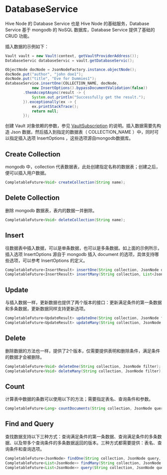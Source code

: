 # DatabaseService

Hive Node 的 Database Service 也是 Hive Node 的基础服务，Database Service 基于 mongodb 的 NoSQL 数据库，Database Service 提供了基础的 CRUD 功能。

插入数据的示例如下：

```java
Vault vault = new Vault(context, getVaultProviderAddress());
DatabaseServic databaseServic = vault.getDatabaseServic();

ObjectNode docNode = JsonNodeFactory.instance.objectNode();
docNode.put("author", "john doe1");
docNode.put("title", "Eve for Dummies1");
databaseService.insertOne(COLLECTION_NAME, docNode,
            new InsertOptions().bypassDocumentValidation(false))
        .thenAcceptAsync(result -> {
            System.out.println("Successfully get the result.");
        }).exceptionally(ex -> {
            ex.printStackTrace();
            return null;
        });
```

创建 Vault 对象依赖的参数，参见 [VaultSubscription](subscribe-to-vault-service.md) 的说明。插入数据需要先构造 Json 数据，然后插入到指定的数据表（ COLLECTION_NAME ）中，同时可以指定插入选项 InsertOptions ，这些选项源自mongodb数据库。

## Create Collection

mongodb 中，collection 代表数据表，此处创建指定名称的数据表；创建之后，便可以插入用户数据。

```java
CompletableFuture<Void> createCollection(String name);
```

## Delete Collection

删除 mongodb 数据表，表内的数据一并删除。

```java
CompletableFuture<Void> deleteCollection(String name);
```

## Insert

往数据表中插入数据，可以是单条数据，也可以是多条数据。如上面的示例所示，插入选项 InsertOptions 源自于 mongodb 插入 document 的选项，具体支持哪些选项，可以参考 InsertOptions 的定义。

```java
CompletableFuture<InsertResult> insertOne(String collection, JsonNode doc, InsertOptions options);
CompletableFuture<InsertResult> insertMany(String collection, List<JsonNode> docs, InsertOptions options);
```

## Update

与插入数据一样，更新数据也提供了两个版本的接口：更新满足条件的第一条数据和多条数据，更新数据同样支持更新选项。

```java
CompletableFuture<UpdateResult> updateOne(String collection, JsonNode filter, JsonNode update, UpdateOptions options);
CompletableFuture<UpdateResult> updateMany(String collection, JsonNode filter, JsonNode update, UpdateOptions options);
```

## Delete

删除数据的方法也一样，提供了2个版本，仅需要提供表明和删除条件，满足条件的数据才会被删除。

```java
CompletableFuture<Void> deleteOne(String collection, JsonNode filter);
CompletableFuture<Void> deleteMany(String collection, JsonNode filter);
```

## Count

计算表中数据的条数可以使用以下的方法；需要指定表名、查询条件和参数。

```java
CompletableFuture<Long> countDocuments(String collection, JsonNode query, CountOptions options);
```

## Find and Query

查找数据支持以下三种方式：查询满足条件的第一条数据、查询满足条件的多条数据、以及带多个查询条件的多条数据返回的版本。三种方式都需要提供：表名、查询条件和查询选项。

```java
CompletableFuture<JsonNode> findOne(String collection, JsonNode query, FindOptions options);
CompletableFuture<List<JsonNode>> findMany(String collection, JsonNode query, FindOptions options);
CompletableFuture<List<JsonNode>> query(String collection, JsonNode query, QueryOptions options);
```
